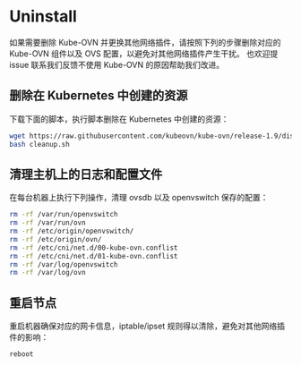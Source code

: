 # Uninstall

如果需要删除 Kube-OVN 并更换其他网络插件，请按照下列的步骤删除对应的 Kube-OVN 组件以及 OVS 配置，以避免对其他网络插件产生干扰。
也欢迎提 issue 联系我们反馈不使用 Kube-OVN 的原因帮助我们改进。

## 删除在 Kubernetes 中创建的资源

下载下面的脚本，执行脚本删除在 Kubernetes 中创建的资源：

```bash
wget https://raw.githubusercontent.com/kubeovn/kube-ovn/release-1.9/dist/images/cleanup.sh
bash cleanup.sh
```

## 清理主机上的日志和配置文件

在每台机器上执行下列操作，清理 ovsdb 以及 openvswitch 保存的配置：

```bash
rm -rf /var/run/openvswitch
rm -rf /var/run/ovn
rm -rf /etc/origin/openvswitch/
rm -rf /etc/origin/ovn/
rm -rf /etc/cni/net.d/00-kube-ovn.conflist
rm -rf /etc/cni/net.d/01-kube-ovn.conflist
rm -rf /var/log/openvswitch
rm -rf /var/log/ovn
```

## 重启节点

重启机器确保对应的网卡信息，iptable/ipset 规则得以清除，避免对其他网络插件的影响：

```bash
reboot
```
